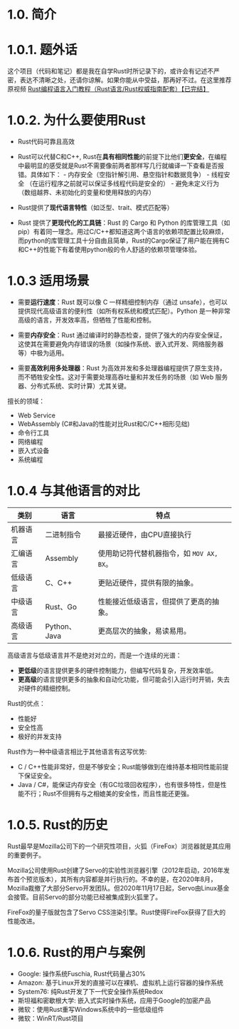 # 1.0. 简介

# 1.0.1. 题外话
这个项目（代码和笔记）都是我在自学Rust时所记录下的，或许会有记述不严密，表达不清晰之处，还请你谅解。如果你能从中受益，那再好不过。在这里推荐原视频 [Rust编程语言入门教程（Rust语言/Rust权威指南配套）【已完结】](https://www.bilibili.com/video/BV1hp4y1k7SV?vd_source=5ab512bb403a3f1f9942cff55a00d327)

# 1.0.2. 为什么要使用Rust
- Rust代码可靠且高效

- Rust可以代替C和C++, Rust在**具有相同性能**的前提下比他们**更安全**，在编程中最明显的感受就是Rust不需要像前两者那样写几行就编译一下查看是否报错。具体如下：
	  - 内存安全（空指针解引用、悬空指针和数据竞争）
	  - 线程安全 （在运行程序之前就可以保证多线程代码是安全的）
	  - 避免未定义行为 （数组越界、未初始化的变量和使用释放的内存）

- Rust提供了**现代语言特性**（如泛型、trait、模式匹配等）

- Rust 提供了**更现代化的工具链**：Rust 的 Cargo 和 Python 的库管理工具（如 pip）有着同一理念。用过C/C++都知道这两个语言的依赖项配置比较麻烦，而python的库管理工具十分自由且简单，Rust的Cargo保证了用户能在拥有C和C++的性能下有着使用python般的令人舒适的依赖项管理体验。


# 1.0.3 适用场景
- 需要**运行速度**：Rust 既可以像 C 一样精细控制内存（通过 unsafe），也可以提供现代高级语言的便利性（如所有权系统和模式匹配）。Python 是一种非常高级的语言，开发效率高，但牺牲了性能和控制。

- 需要**内存安全**：Rust 通过编译时的静态检查，提供了强大的内存安全保证，这使其在需要避免内存错误的场景（如操作系统、嵌入式开发、网络服务器等）中极为适用。

- 需要**高效利用多处理器**：Rust 为高效并发和多处理器编程提供了原生支持，而不牺牲安全性。这对于需要处理高吞吐量和并发任务的场景（如 Web 服务器、分布式系统、实时计算）尤其关键。

擅长的领域：
- Web Service
- WebAssembly (C#和Java的性能对比Rust和C/C++相形见绌)
- 命令行工具
- 网络编程
- 嵌入式设备
- 系统编程

# 1.0.4 与其他语言的对比

| 类别   | 语言          | 特点                          |
| ---- | ----------- | --------------------------- |
| 机器语言 | 二进制指令       | 最接近硬件，由CPU直接执行              |
| 汇编语言 | Assembly    | 使用助记符代替机器指令，如 `MOV AX, BX`。 |
| 低级语言 | C、C++       | 更贴近硬件，提供有限的抽象。              |
| 中级语言 | Rust、Go     | 性能接近低级语言，但提供了更高的抽象。         |
| 高级语言 | Python、Java | 更高层次的抽象，易读易用。               |
高级语言与低级语言并不是绝对对立的，而是一个连续的光谱：

- **更低级**的语言提供更多的硬件控制能力，但编写代码复杂，开发效率低。
- **更高级**的语言提供更多的抽象和自动化功能，但可能会引入运行时开销，失去对硬件的精细控制。

Rust的优点：
- 性能好
- 安全性高
- 极好的并发支持

Rust作为一种中级语言相比于其他语言有这写优势:
- C / C++性能非常好，但是不够安全；Rust能够做到在维持基本相同性能前提下保证安全。
- Java / C#，能保证内存安全（有GC垃圾回收程序），也有很多特性，但是性能不行；Rust不但拥有与之相媲美的安全性，而且性能还更强。

# 1.0.5. Rust的历史
Rust最早是Mozilla公司下的一个研究性项目，火狐（FireFox）浏览器就是其应用的重要例子。

Mozilla公司使用Rust创建了Servo的实验性浏览器引擎（2012年启动，2016年发布首个预览版本），其所有内容都是并行执行的。不幸的是，在2020年8月，Mozilla裁撤了大部分Servo开发团队。但2020年11月17日起，Servo由Linux基金会接管。目前Servo的部分功能已经被集成到火狐里了。

FireFox的量子版就包含了Servo CSS渲染引擎。Rust使得FireFox获得了巨大的性能改进。

# 1.0.6. Rust的用户与案例

- Google: 操作系统Fuschia, Rust代码量占30%
- Amazon: 基于Linux开发的直接可以在裸机、虚拟机上运行容器的操作系统
- System76: 纯Rust开发了下一代安全操作系统Redox
- 斯坦福和密歇根大学: 嵌入式实时操作系统，应用于Google的加密产品
- 微软：使用Rust重写Windows系统中的一些低级组件
- 微软：WinRT/Rust项目